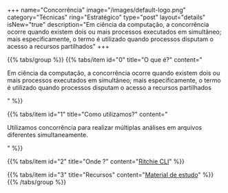 +++
name="Concorrência"
image="/images/default-logo.png"
category="Técnicas"
ring="Estratégico"
type="post"
layout="details"
isNew="true"
description="Em ciência da computação, a concorrência ocorre quando existem dois ou mais processos executados em simultâneo; mais especificamente, o termo é utilizado quando processos disputam o acesso a recursos partilhados"
+++

{{% tabs/group %}}
  {{% tabs/item id="0" title="O que é?" content="<p>Em ciência da computação, a concorrência ocorre quando existem dois ou mais processos executados em simultâneo; mais especificamente, o termo é utilizado quando processos disputam o acesso a recursos partilhados</p>" %}}
  
  {{% tabs/item id="1" title="Como utilizamos?" content="<p>Utilizamos concorrência para realizar múltiplas análises em arquivos diferentes simultaneamente.</p>" %}}
  
  {{% tabs/item id="2" title="Onde ?" content="<a href='https://ritchiecli.io/' target='_blank'>Ritchie CLI</a>" %}}

  {{% tabs/item id="3" title="Recursos" content="<a href='https://en.wikipedia.org/wiki/Concurrency_(computer_science)' target='_blank'>Material de estudo</a>" %}}
{{% /tabs/group %}}